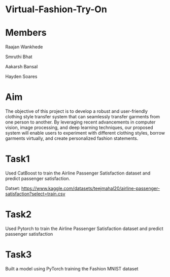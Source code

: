 # Virtual-Fashion-Try-On

# Members

Raajan Wankhede

Smruthi Bhat

Aakarsh Bansal

Hayden Soares

# Aim

The objective of this project is to develop a robust and user-friendly clothing style transfer system that can seamlessly transfer garments from one person to another. By leveraging recent advancements in computer vision, image processing, and deep learning techniques, our proposed system will enable users to experiment with different clothing styles, borrow garments virtually, and create personalized fashion statements.

# Task1
Used CatBoost to train the Airline Passenger Satisfaction dataset and predict passenger satisfaction. 

Datset: https://www.kaggle.com/datasets/teejmahal20/airline-passenger-satisfaction?select=train.csv

# Task2
Used Pytorch to train the Airline Passenger Satisfaction dataset and predict passenger satisfaction

# Task3
Built a model using PyTorch training the Fashion MNIST dataset
